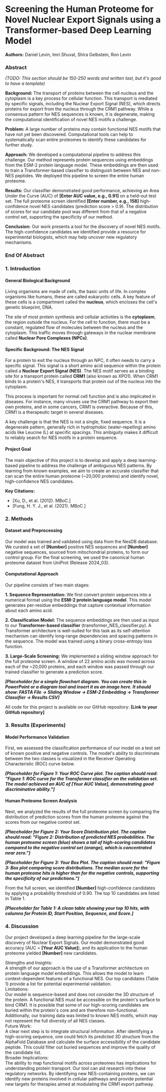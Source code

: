 # Screening the Human Proteome for Novel Nuclear Export Signals using a Transformer-based Deep Learning Model

**Authors:** Daniel Levin, Imri Shuval, Shira Gelbstein, Ron Levin

### Abstract

*(TODO: This section should be 150-250 words and written last, but it's good to have a template)*

**Background:** The transport of proteins between the cell nucleus and the cytoplasm is a key process for cellular function. This transport is mediated by specific signals, including the Nuclear Export Signal (NES), which directs proteins for export from the nucleus through the CRM1 pathway. While a consensus pattern for NES sequences is known, it is degenerate, making the computational identification of novel NES motifs a challenge.

**Problem:** A large number of proteins may contain functional NES motifs that have not yet been discovered. Computational tools can help to systematically scan entire proteomes to identify these candidates for further study.

**Approach:** We developed a computational pipeline to address this challenge. Our method represents protein sequences using embeddings from the ESM-2 protein language model. These embeddings are then used to train a Transformer-based classifier to distinguish between NES and non-NES peptides. We deployed this pipeline to screen the entire human proteome.

**Results:** Our classifier demonstrated good performance, achieving an Area Under the Curve (AUC) of **\[Enter AUC value, e.g., 0.91\]** on a held-out test set. The full proteome screen identified **\[Enter number, e.g., 158\]** high-confidence novel NES candidates (prediction score \> 0.9). The distribution of scores for our candidate pool was different from that of a negative control set, supporting the specificity of our method.

**Conclusion:** Our work presents a tool for the discovery of novel NES motifs. The high-confidence candidates we identified provide a resource for experimental biologists, which may help uncover new regulatory mechanisms.

### End Of Abstract

### 1\. Introduction

#### General Biological Background

Living organisms are made of cells, the basic units of life. In complex organisms like humans, these are called eukaryotic cells. A key feature of these cells is a compartment called the **nucleus**, which encloses the cell's genetic blueprint, DNA.

The site of most protein synthesis and cellular activities is the **cytoplasm**, the region outside the nucleus. For the cell to function, there must be a constant, regulated flow of molecules between the nucleus and the cytoplasm. This traffic moves through gateways in the nuclear membrane called **Nuclear Pore Complexes (NPCs)**.

#### Specific Background: The NES Signal

For a protein to exit the nucleus through an NPC, it often needs to carry a specific signal. This signal is a short amino acid sequence within the protein called a **Nuclear Export Signal (NES)**. The NES motif serves as a binding site for a transport protein called **CRM1** (also known as XPO1). When CRM1 binds to a protein's NES, it transports that protein out of the nucleus into the cytoplasm.

This process is important for normal cell function and is also implicated in diseases. For instance, many viruses use the CRM1 pathway to export their own proteins, and in some cancers, CRM1 is overactive. Because of this, CRM1 is a therapeutic target in several diseases.

A key challenge is that the NES is not a single, fixed sequence. It is a degenerate pattern, generally rich in hydrophobic (water-repelling) amino acids like Leucine (L) at specific spacings. This ambiguity makes it difficult to reliably search for NES motifs in a protein sequence.

#### Project Goal

The main objective of this project is to develop and apply a deep learning-based pipeline to address the challenge of ambiguous NES patterns. By learning from known examples, we aim to create an accurate classifier that can scan the entire human proteome (\~20,000 proteins) and identify novel, high-confidence NES candidates.

**Key Citations:**

* \[Xu, D., et al. (2012). MBoC.\]  
* \[Fung, H. Y. J., et al. (2021). MBoC.\]

### 2\. Methods

#### Dataset and Preprocessing

Our model was trained and validated using data from the NesDB database. We curated a set of **\[Number\]** positive NES sequences and **\[Number\]** negative sequences, sourced from mitochondrial proteins, to form our control group. For the final screening, we used the canonical human proteome dataset from UniProt (Release 2024\_03).

#### Computational Approach

Our pipeline consists of two main stages:

**1\. Sequence Representation:** We first convert protein sequences into a numerical format using the **ESM-2 protein language model**. This model generates per-residue embeddings that capture contextual information about each amino acid.

**2\. Classification Model:** The sequence embeddings are then used as input to our **Transformer-based classifier** (transformer\_NES\_classifier.py). A Transformer architecture is well-suited for this task as its self-attention mechanism can identify long-range dependencies and spacing patterns in the sequence. The model was trained using a binary cross-entropy loss function.

**3\. Large-Scale Screening:** We implemented a sliding window approach for the full proteome screen. A window of 22 amino acids was moved across each of the \~20,000 proteins, and each window was passed through our trained classifier to generate a prediction score.

***\[Placeholder for a simple flowchart diagram. You can create this in PowerPoint or a diagram tool and insert it as an image here. It should show: FASTA File \-\> Sliding Window \-\> ESM-2 Embedding \-\> Transformer Classifier \-\> Results CSV\]***

All code for this project is available on our GitHub repository: **\[Link to your GitHub repository\]**

### 3\. Results (Experiments)

#### Model Performance Validation

First, we assessed the classification performance of our model on a test set of known positive and negative controls. The model's ability to discriminate between the two classes is visualized in the Receiver Operating Characteristic (ROC) curve below.

***\[Placeholder for Figure 1: Your ROC Curve plot. The caption should read: "Figure 1: ROC curve for the Transformer classifier on the validation set. The model achieved an AUC of \[Your AUC Value\], demonstrating good discriminative ability."\]***

#### Human Proteome Screen Analysis

Next, we analyzed the results of the full proteome screen by comparing the distribution of prediction scores from the human proteome against the scores from our negative control set.

***\[Placeholder for Figure 2: Your Score Distribution plot. The caption should read: "Figure 2: Distribution of predicted NES probabilities. The human proteome screen (blue) shows a tail of high-scoring candidates compared to the negative control set (orange), which is concentrated near zero."\]***

***\[Placeholder for Figure 3: Your Box Plot. The caption should read: "Figure 3: Box plot comparing score distributions. The median score for the human proteome hits is higher than for the negative controls, supporting the specificity of our predictions."\]***

From the full screen, we identified **\[Number\]** high-confidence candidates by applying a probability threshold of 0.90. The top 10 candidates are listed in Table 1\.

***\[Placeholder for Table 1: A clean table showing your top 10 hits, with columns for Protein ID, Start Position, Sequence, and Score.\]***

### 4\. Discussion

Our project developed a deep learning pipeline for the large-scale discovery of Nuclear Export Signals. Our model demonstrated good accuracy (AUC \= **\[Your AUC Value\]**), and its application to the human proteome yielded **\[Number\]** new candidates.

Strengths and Insights:  
A strength of our approach is the use of a Transformer architecture on protein language model embeddings. This allows the model to learn context-dependent features of a functional NES. Our top candidates (Table 1\) provide a list for potential experimental validation.  
Limitations:  
Our model is sequence-based and does not consider the 3D structure of the protein. A functional NES must be accessible on the protein's surface to bind CRM1. It is possible that some of our high-scoring candidates are buried within the protein's core and are therefore non-functional. Additionally, our training data was limited to known NES motifs, which may not represent the full diversity of all NES classes.  
Future Work:  
A clear next step is to integrate structural information. After identifying a high-scoring sequence, one could fetch its predicted 3D structure from the AlphaFold Database and calculate the surface accessibility of the candidate peptide. This could filter out buried sequences and improve the quality of the candidate list.  
Broader Implications:  
The ability to map functional motifs across proteomes has implications for understanding protein transport. Our tool can aid research into these regulatory networks. By identifying new NES-containing proteins, we can identify new proteins involved in cellular pathways and provide potential new targets for therapies aimed at modulating the CRM1 export pathway.